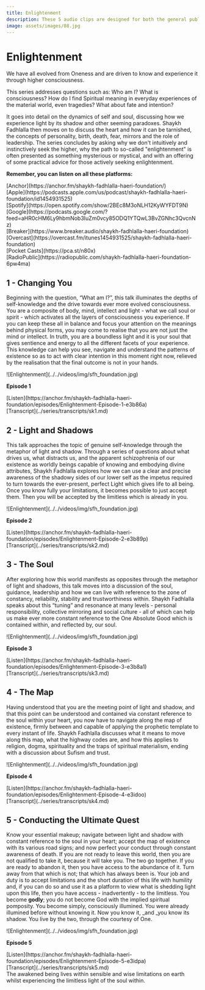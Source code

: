 ```yaml
---
title: Enlightenment
description: These 5 audio clips are designed for both the general public and spiritual seekers on the theme of Enlightenment in the Sufi tradition.
image: assets/images/08.jpg
---
```


# Enlightenment

<div class="callout6">
We have all evolved from Oneness and are driven to know and experience it through higher consciousness.
</div>

This series addresses questions such as: Who am I? What is consciousness? How do I find Spiritual meaning in everyday experiences of the material world, even tragedies? What about fate and intention?

It goes into detail on the dynamics of self and soul, discussing how we experience light by its shadow and other seeming paradoxes. Shaykh Fadhlalla then moves on to discuss the heart and how it can be tarnished, the concepts of personality, birth, death, fear, mirrors and the role of leadership. The series concludes by asking why we don't intuitively and instinctively seek the higher, why the path to so-called "enlightenment" is often presented as something mysterious or mystical, and with an offering of some practical advice for those actively seeking enlightenment.

<div markdown="1" class="card article sidebar center">

**Remember, you can listen on all these platforms:**

<div markdown="3" class="audio-link">
[Anchor](https://anchor.fm/shaykh-fadhlalla-haeri-foundation/)
</div>

<div markdown="3" class="audio-link">
[Apple](https://podcasts.apple.com/us/podcast/shaykh-fadhlalla-haeri-foundation/id1454931525)
</div>

<div markdown="3" class="audio-link">
[Spotify](https://open.spotify.com/show/2BEc8M3oNLH12KyWYFDT9N) 
</div>

<div markdown="3" class="audio-link">
[Google](https://podcasts.google.com/?feed=aHR0cHM6Ly9hbmNob3IuZm0vcy85ODQ1YTQwL3BvZGNhc3QvcnNz)
</div>

<div markdown="3" class="audio-link">
[Breaker](https://www.breaker.audio/shaykh-fadhlalla-haeri-foundation)
</div>

<div markdown="3" class="audio-link">
[Overcast](https://overcast.fm/itunes1454931525/shaykh-fadhlalla-haeri-foundation)
</div>

<div markdown="3" class="audio-link">
[Pocket Casts](https://pca.st/n80x)
</div>

<div markdown="3" class="audio-link">
[RadioPublic](https://radiopublic.com/shaykh-fadhlalla-haeri-foundation-6pw4ma)
</div>

</div>

## 1 - Changing You

Beginning with the question, “What am I?”, this talk illuminates the depths of self-knowledge and the drive towards ever more evolved consciousness. You are a composite of body, mind, intellect and light - what we call soul or spirit - which activates all the layers of consciousness you experience. If you can keep these all in balance and focus your attention on the meanings behind physical forms, you may come to realise that you are not just the mind or intellect. In truth, you are a boundless light and it is your soul that gives sentience and energy to all the different facets of your experience. This knowledge can help you see, navigate and understand the patterns of existence so as to act with clear intention in this moment right now, relieved by the realisation that the final outcome is not in your hands. 

<div markdown="1" class="card video sidebar center gemoji center-content center-card">

<div markdown="2" class="video-image">
![Enlightenment](../../videos/img/sfh_foundation.jpg)
</div>

**Episode 1**

<div markdown="3" class="video-link">
[Listen](https://anchor.fm/shaykh-fadhlalla-haeri-foundation/episodes/Enlightenment-Episode-1-e3b86a)
</div>

<div markdown="3" class="video-link">
[Transcript](../series/transcripts/sk1.md)
</div>

</div>

<div markdown="1" class="clear"></div>

## 2 - Light and Shadows

This talk approaches the topic of genuine self-knowledge through the metaphor of light and shadow. Through a series of questions about what drives us, what distracts us, and the apparent schizophrenia of our existence as worldly beings capable of knowing and embodying divine attributes, Shaykh Fadhlalla explores how we can use a clear and precise awareness of the shadowy sides of our lower self as the impetus required to turn towards the ever-present, perfect Light which gives life to all being. Once you know fully your limitations, it becomes possible to just accept them. Then you will be accepted by the limitless which is already in you.

<div markdown="1" class="card video sidebar center gemoji center-content center-card">

<div markdown="2" class="video-image">
![Enlightenment](../../videos/img/sfh_foundation.jpg)
</div>

**Episode 2**

<div markdown="3" class="video-link">
[Listen](https://anchor.fm/shaykh-fadhlalla-haeri-foundation/episodes/Enlightenment-Episode-2-e3b89p)
</div>

<div markdown="3" class="video-link">
[Transcript](../series/transcripts/sk2.md)
</div>

</div>

<div markdown="1" class="clear"></div>

## 3 - The Soul

After exploring how this world manifests as opposites through the metaphor of light and shadows, this talk moves into a discussion of the soul, guidance, leadership and how we can live with reference to the zone of constancy, reliability, stability and trustworthiness within. Shaykh Fadhlalla speaks about this “tuning” and resonance at many levels - personal responsibility, collective mirroring and social culture - all of which can help us make ever more constant reference to the One Absolute Good which is contained within, and reflected by, our soul.

<div markdown="1" class="card video sidebar center gemoji center-content center-card">

<div markdown="2" class="video-image">
![Enlightenment](../../videos/img/sfh_foundation.jpg)
</div>

**Episode 3**

<div markdown="3" class="video-link">
[Listen](https://anchor.fm/shaykh-fadhlalla-haeri-foundation/episodes/Enlightenment-Episode-3-e3b8a1)
</div>

<div markdown="3" class="video-link">
[Transcript](../series/transcripts/sk3.md)
</div>

</div>

<div markdown="1" class="clear"></div>

## 4 - The Map

Having understood that you are the meeting point of light and shadow, and that this point can be understood and contained via constant reference to the soul within your heart, you now have to navigate along the map of existence, firmly between and capable of applying the prophetic template to every instant of life. Shaykh Fadhlalla discusses what it means to move along this map, what the highway codes are, and how this applies to religion, dogma, spirituality and the traps of spiritual materialism, ending with a discussion about Sufism and trust.

<div markdown="1" class="card video sidebar center gemoji center-content center-card">

<div markdown="2" class="video-image">
![Enlightenment](../../videos/img/sfh_foundation.jpg)
</div>

**Episode 4**

<div markdown="3" class="video-link">
[Listen](https://anchor.fm/shaykh-fadhlalla-haeri-foundation/episodes/Enlightenment-Episode-4-e3idoo)
</div>

<div markdown="3" class="video-link">
[Transcript](../series/transcripts/sk4.md)
</div>

</div>

<div markdown="1" class="clear"></div>

## 5 - Conducting the Ultimate Quest

Know your essential makeup; navigate between light and shadow with constant reference to the soul in your heart; accept the map of existence with its various road signs; and now perfect your conduct through constant awareness of death. If you are not ready to leave this world, then you are not qualified to take it, because it will take you. The two go together. If you are ready to abandon it, then you have access to the abundance of it. Turn away from that which is not; that which has always been is. Your job and duty is to accept limitations and the short duration of this life with humility and, if you can do so and use it as a platform to view what is shedding light upon this life, then you have access - inadvertently - to the limitless. You become **godly**; you do not become God with the implied spiritual pomposity. You become simply, consciously illumined. You were already illumined before without knowing it. Now you know it, _and _you know its shadow. You live by the two, through the courtesy of One.

<div markdown="1" class="card video sidebar center gemoji center-content center-card">

<div markdown="2" class="video-image">
![Enlightenment](../../videos/img/sfh_foundation.jpg)
</div>

**Episode 5**

<div markdown="3" class="video-link">
[Listen](https://anchor.fm/shaykh-fadhlalla-haeri-foundation/episodes/Enlightenment-Episode-5-e3idpa)
</div>

<div markdown="3" class="video-link">
[Transcript](../series/transcripts/sk5.md)
</div>

</div>

<div markdown="1" class="clear"></div>

<div class="callout6">
The awakened being lives within sensible and wise limitations on earth whilst experiencing the limitless light of the soul within.
</div>







